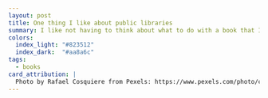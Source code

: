 ```yaml
---
layout: post
title: One thing I like about public libraries
summary: I like not having to think about what to do with a book that I’ve finished.
colors:
  index_light: "#823512"
  index_dark:  "#aa8a6c"
tags:
  - books
card_attribution: |
  Photo by Rafael Cosquiere from Pexels: https://www.pexels.com/photo/chair-beside-book-shelves-2041540/
---
```

